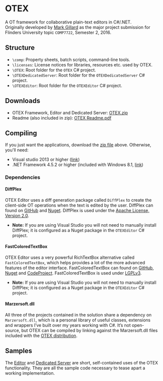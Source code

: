 # OTEX 
A OT framework for collaborative plain-text editors in C#/.NET.  
Originally developed by [Mark Gillard](https://github.com/marzer/) as the major project submission for Flinders University topic `COMP7722`, Semester 2, 2016.  

## Structure
- `\comp`: Property sheets, batch scripts, command-line tools.
- `\licenses`: License notices for libraries, resources etc. used by OTEX.
- `\OTEX`: Root folder for the `OTEX` C# project.
- `\OTEXDedicatedServer`: Root folder for the `OTEXDedicatedServer` C# project.
- `\OTEXEditor`: Root folder for the `OTEXEditor` C# project.

## Downloads
- OTEX Framework, Editor and Dedicated Server: [OTEX.zip](https://drive.google.com/open?id=0B6cTOEVTlAMJSng0djZaREZFRmM)
- Readme (also included in zip): [OTEX Readme.pdf](https://github.com/marzer/OTEX/raw/master/OTEX%20Readme.pdf)

## Compiling  
If you just want the applications, download the [zip file](https://drive.google.com/open?id=0B6cTOEVTlAMJSng0djZaREZFRmM) above.
Otherwise, you'll need:
- Visual studio 2013 or higher ([link](https://www.visualstudio.com/downloads/))
- .NET Framework 4.5.2 or higher (included with Windows 8.1, [link](https://www.microsoft.com/en-au/download/details.aspx?id=42642))

### Dependencies
#### DiffPlex
OTEX Editor uses a diff generation package called `DiffPlex` to create the client-side OT operations when the text is edited by the user. DiffPlex can found on [GitHub](https://github.com/mmanela/diffplex) and [Nuget](https://www.nuget.org/packages/DiffPlex/). DiffPlex is used under the [Apache License, Version 2.0](https://github.com/mmanela/diffplex/blob/master/License.txt).  
- **Note:** If you are using Visual Studio you will not need to manually install DiffPlex; it is configured as a Nuget package in the `OTEXEditor` C# project.

#### FastColoredTextBox
OTEX Editor uses a very powerful RichTextBox alternative called `FastColoredTextBox`, which helps provides a lot of the more advanced features of the editor interface. FastColoredTextBox can found on [GitHub](https://github.com/PavelTorgashov/FastColoredTextBox), [Nuget](https://www.nuget.org/packages/FCTB/) and [CodeProject](http://www.codeproject.com/Articles/161871/Fast-Colored-TextBox-for-syntax-highlighting). FastColoredTextBox is used under [LGPLv3](https://github.com/PavelTorgashov/FastColoredTextBox/blob/master/license.txt).
- **Note:** If you are using Visual Studio you will not need to manually install DiffPlex; it is configured as a Nuget package in the `OTEXEditor` C# project.

#### Marzersoft.dll
All three of the projects contained in the solution share a dependency on `Marzersoft.dll`, which is a personal library of useful classes, extensions and wrappers I’ve built over my years working with C#. It’s not open-source, but OTEX can be compiled by linking against the Marzersoft.dll files included with the [OTEX distribution](https://drive.google.com/open?id=0B6cTOEVTlAMJSng0djZaREZFRmM). 

## Samples
The [Editor](https://github.com/marzer/OTEX/blob/master/OTEXEditor/EditorForm.cs) and [Dedicated Server](https://github.com/marzer/OTEX/blob/master/OTEXDedicatedServer/DedicatedServer.cs) are short, self-contained uses of the OTEX functionality. They are all the sample code necessary to tease apart a working implementation.

